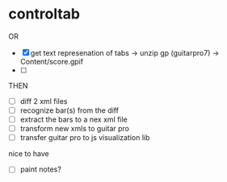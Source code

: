 # controltab

OR

- [X] get text represenation of tabs -> unzip gp (guitarpro7) -> Content/score.gpif
- [ ] 

THEN

- [ ] diff 2 xml files
- [ ] recognize bar(s) from the diff
- [ ] extract the bars to a nex xml file
- [ ] transform new xmls to guitar pro
- [ ] transfer guitar pro to js visualization lib

nice to have
- [ ] paint notes?